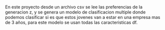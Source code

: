 En este proyecto desde un archivo csv se lee las preferencias de la generacion z,
y se genera un modelo de clasificacion multiple donde podemos clasificar si es que estos 
jovenes van a estar en una empresa mas de 3 años, para este modelo se usan todas las 
caracteristicas df. 

